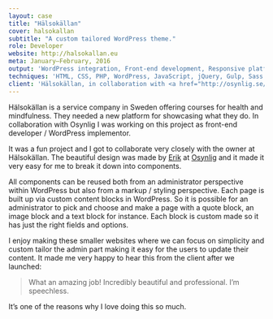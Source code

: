 ```yaml
---
layout: case
title: "Hälsokällan"
cover: halsokallan
subtitle: "A custom tailored WordPress theme."
role: Developer
website: http://halsokallan.eu
meta: January–February, 2016
output: 'WordPress integration, Front-end development, Responsive platform'
techniques: 'HTML, CSS, PHP, WordPress, JavaScript, jQuery, Gulp, Sass'
client: 'Hälsokällan, in collaboration with <a href="http://osynlig.se/">Osynlig</a>'
---
```


Hälsokällan is a service company in Sweden offering courses for health and mindfulness. They needed a new platform for showcasing what they do. In collaboration with Osynlig I was working on this project as front-end developer / WordPress implementor.

It was a fun project and I got to collaborate very closely with the owner at Hälsokällan. The beautiful design was made by [Erik](http://erikcarlsson.se/) at [Osynlig](https://osynlig.se/) and it made it very easy for me to break it down into components.

All components can be reused both from an administrator perspective within WordPress but also from a markup / styling perspective. Each page is built up via custom content blocks in WordPress. So it is possible for an administrator to pick and choose and make a page with a quote block, an image block and a text block for instance. Each block is custom made so it has just the right fields and options.

I enjoy making these smaller websites where we can focus on simplicity and custom tailor the admin part making it easy for the users to update their content. It made me very happy to hear this from the client after we launched:

> What an amazing job! Incredibly beautiful and professional. I’m speechless.

It’s one of the reasons why I love doing this so much.
